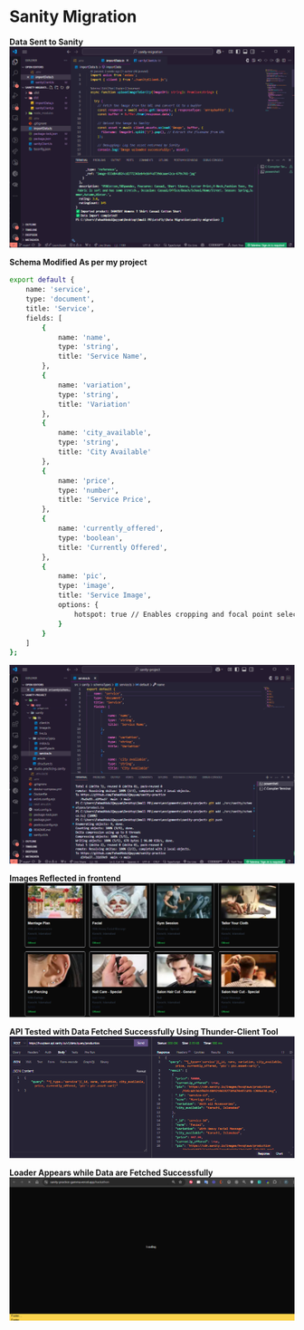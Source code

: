# Sanity Migration

**Data Sent to Sanity**
![alt text](image.png)

**Schema Modified As per my project**
```bash
export default {
    name: 'service',
    type: 'document',
    title: 'Service',
    fields: [
        {
            name: 'name',
            type: 'string',
            title: 'Service Name',
        },
        {
            name: 'variation',
            type: 'string',
            title: 'Variation'
        },
        {
            name: 'city_available',
            type: 'string',
            title: 'City Available'
        },
        {
            name: 'price',
            type: 'number',
            title: 'Service Price',
        },
        {
            name: 'currently_offered',
            type: 'boolean',
            title: 'Currently Offered',
        },
        {
            name: 'pic',
            type: 'image',
            title: 'Service Image',
            options: {
                hotspot: true // Enables cropping and focal point selection
            }
        }
    ]
};
```

![alt text](image-1.png)

**Images Reflected in frontend**
![alt text](image-2.png)

**API Tested with Data Fetched Successfully Using Thunder-Client Tool**
![alt text](image-3.png)

**Loader Appears while Data are Fetched Successfully**
![alt text](image-4.png)